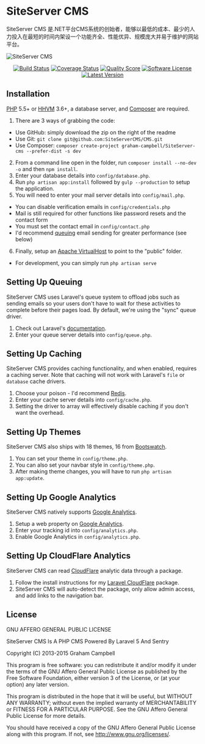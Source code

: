 SiteServer CMS
=============

SiteServer CMS 是.NET平台CMS系统的创始者，能够以最低的成本、最少的人力投入在最短的时间内架设一个功能齐全、性能优异、规模庞大并易于维护的网站平台。

![SiteServer CMS](https://cloud.githubusercontent.com/assets/2829600/4432327/c1ae6436-468c-11e4-84eb-4e5e546da3ff.PNG)

<p align="center">
<a href="https://travis-ci.org/SiteServerCMS/CMS"><img src="https://img.shields.io/travis/SiteServerCMS/CMS/master.svg?style=flat-square" alt="Build Status"></img></a>
<a href="https://scrutinizer-ci.com/g/SiteServerCMS/CMS/code-structure"><img src="https://img.shields.io/scrutinizer/coverage/g/SiteServerCMS/CMS.svg?style=flat-square" alt="Coverage Status"></img></a>
<a href="https://scrutinizer-ci.com/g/SiteServerCMS/CMS"><img src="https://img.shields.io/scrutinizer/g/SiteServerCMS/CMS.svg?style=flat-square" alt="Quality Score"></img></a>
<a href="LICENSE"><img src="https://img.shields.io/badge/license-AGPL%203.0-brightgreen.svg?style=flat-square" alt="Software License"></img></a>
<a href="https://github.com/SiteServerCMS/CMS/releases"><img src="https://img.shields.io/github/release/SiteServerCMS/CMS.svg?style=flat-square" alt="Latest Version"></img></a>
</p>


## Installation

[PHP](https://php.net) 5.5+ or [HHVM](http://hhvm.com) 3.6+, a database server, and [Composer](https://getcomposer.org) are required.

1. There are 3 ways of grabbing the code:
  * Use GitHub: simply download the zip on the right of the readme
  * Use Git: `git clone git@github.com:SiteServerCMS/CMS.git`
  * Use Composer: `composer create-project graham-campbell/SiteServer-cms --prefer-dist -s dev`
2. From a command line open in the folder, run `composer install --no-dev -o` and then `npm install`.
3. Enter your database details into `config/database.php`.
4. Run `php artisan app:install` followed by `gulp --production` to setup the application.
5. You will need to enter your mail server details into `config/mail.php`.
  * You can disable verification emails in `config/credentials.php`
  * Mail is still required for other functions like password resets and the contact form
  * You must set the contact email in `config/contact.php`
  * I'd recommend [queuing](#setting-up-queing) email sending for greater performance (see below)
6. Finally, setup an [Apache VirtualHost](http://httpd.apache.org/docs/current/vhosts/examples.html) to point to the "public" folder.
  * For development, you can simply run `php artisan serve`


## Setting Up Queuing

SiteServer CMS uses Laravel's queue system to offload jobs such as sending emails so your users don't have to wait for these activities to complete before their pages load. By default, we're using the "sync" queue driver.

1. Check out Laravel's [documentation](http://laravel.com/docs/master/queues#configuration).
2. Enter your queue server details into `config/queue.php`.


## Setting Up Caching

SiteServer CMS provides caching functionality, and when enabled, requires a caching server.
Note that caching will not work with Laravel's `file` or `database` cache drivers.

1. Choose your poison - I'd recommend [Redis](http://redis.io).
2. Enter your cache server details into `config/cache.php`.
3. Setting the driver to array will effectively disable caching if you don't want the overhead.


## Setting Up Themes

SiteServer CMS also ships with 18 themes, 16 from [Bootswatch](http://bootswatch.com).

1. You can set your theme in `config/theme.php`.
2. You can also set your navbar style in `config/theme.php`.
3. After making theme changes, you will have to run `php artisan app:update`.


## Setting Up Google Analytics

SiteServer CMS natively supports [Google Analytics](http://www.google.com/analytics).

1. Setup a web property on [Google Analytics](http://www.google.com/analytics).
2. Enter your tracking id into `config/analytics.php`.
3. Enable Google Analytics in `config/analytics.php`.


## Setting Up CloudFlare Analytics

SiteServer CMS can read [CloudFlare](https://www.cloudflare.com/) analytic data through a package.

1. Follow the install instructions for my [Laravel CloudFlare](https://github.com/SiteServerCMS/CloudFlare) package.
2. SiteServer CMS will auto-detect the package, only allow admin access, and add links to the navigation bar.


## License

GNU AFFERO GENERAL PUBLIC LICENSE

SiteServer CMS Is A PHP CMS Powered By Laravel 5 And Sentry

Copyright (C) 2013-2015 Graham Campbell

This program is free software: you can redistribute it and/or modify
it under the terms of the GNU Affero General Public License as published by
the Free Software Foundation, either version 3 of the License, or
(at your option) any later version.

This program is distributed in the hope that it will be useful,
but WITHOUT ANY WARRANTY; without even the implied warranty of
MERCHANTABILITY or FITNESS FOR A PARTICULAR PURPOSE.  See the
GNU Affero General Public License for more details.

You should have received a copy of the GNU Affero General Public License
along with this program.  If not, see <http://www.gnu.org/licenses/>.
